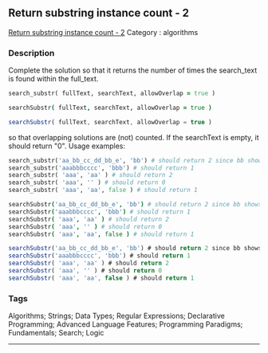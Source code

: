 ## Return substring instance count - 2
[Return substring instance count - 2](https://www.codewars.com/kata/return-substring-instance-count-2)
Category : algorithms

### Description
Complete the solution so that it returns the number of times the search_text is found within the full_text.

```ruby
search_substr( fullText, searchText, allowOverlap = true )
```
```coffeescript
searchSubstr( fullText, searchText, allowOverlap = true )
```
```javascript
searchSubstr( fullText, searchText, allowOverlap = true )
```

so that overlapping solutions are (not) counted. If the searchText is empty, it should return "0". Usage examples:

```ruby
search_substr('aa_bb_cc_dd_bb_e', 'bb') # should return 2 since bb shows up twice
search_substr('aaabbbcccc', 'bbb') # should return 1
search_substr( 'aaa', 'aa' ) # should return 2
search_substr( 'aaa', '' ) # should return 0
search_substr( 'aaa', 'aa', false ) # should return 1
```
```coffeescript
searchSubstr('aa_bb_cc_dd_bb_e', 'bb') # should return 2 since bb shows up twice
searchSubstr('aaabbbcccc', 'bbb') # should return 1
searchSubstr( 'aaa', 'aa' ) # should return 2
searchSubstr( 'aaa', '' ) # should return 0
searchSubstr( 'aaa', 'aa', false ) # should return 1
```
```javascript
searchSubstr('aa_bb_cc_dd_bb_e', 'bb') # should return 2 since bb shows up twice
searchSubstr('aaabbbcccc', 'bbb') # should return 1
searchSubstr( 'aaa', 'aa' ) # should return 2
searchSubstr( 'aaa', '' ) # should return 0
searchSubstr( 'aaa', 'aa', false ) # should return 1
```

### Tags
Algorithms; Strings; Data Types; Regular Expressions; Declarative Programming; Advanced Language Features; Programming Paradigms; Fundamentals; Search; Logic

- - -
